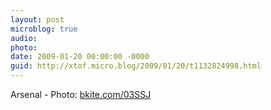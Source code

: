 ```yaml
---
layout: post
microblog: true
audio: 
photo: 
date: 2009-01-20 00:00:00 -0000
guid: http://xtof.micro.blog/2009/01/20/t1132824998.html
---
```

Arsenal - Photo: [bkite.com/03SSJ](http://bkite.com/03SSJ)
